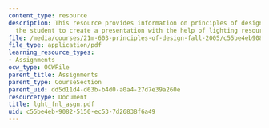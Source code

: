 ```yaml
---
content_type: resource
description: This resource provides information on principles of design and helps
  the student to create a presentation with the help of lighting resources.
file: /media/courses/21m-603-principles-of-design-fall-2005/c55be4eb90825150ec537d26838f6a49_lght_fnl_asgn.pdf
file_type: application/pdf
learning_resource_types:
- Assignments
ocw_type: OCWFile
parent_title: Assignments
parent_type: CourseSection
parent_uid: dd5d11d4-d63b-b4d0-a0a4-27d7e39a260e
resourcetype: Document
title: lght_fnl_asgn.pdf
uid: c55be4eb-9082-5150-ec53-7d26838f6a49
---
```

